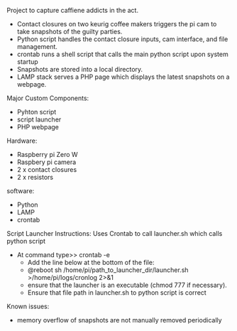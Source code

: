 Project to capture caffiene addicts in the act.  

- Contact closures on two keurig coffee makers triggers the pi cam to take snapshots of the guilty parties.
- Python script handles the contact closure inputs, cam interface, and file management.
- crontab runs a shell script that calls the main python script upon system startup
- Snapshots are stored into a local directory. 
- LAMP stack serves a PHP page which displays the latest snapshots on a webpage.

Major Custom Components:
- Pyhton script
- script launcher
- PHP webpage

Hardware: 

- Raspberry pi Zero W
- Raspbery pi camera
- 2 x contact closures
- 2 x resistors

software:
- Python
- LAMP
- crontab

Script Launcher Instructions:  Uses Crontab to call launcher.sh which calls python script
- At command type>> crontab -e 
   - Add the line below at the bottom of the file:
   - @reboot sh /home/pi/path_to_launcher_dir/launcher.sh >/home/pi/logs/cronlog 2>&1
   - ensure that the launcher is an executable (chmod 777 if necessary). 
   - Ensure that file path in launcher.sh to python script is correct

Known issues:
- memory overflow of snapshots are not manually removed periodically
